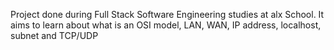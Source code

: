 Project done during Full Stack Software Engineering studies at alx School. It aims to learn about what is an OSI model, LAN, WAN, IP address, localhost, subnet and TCP/UDP
